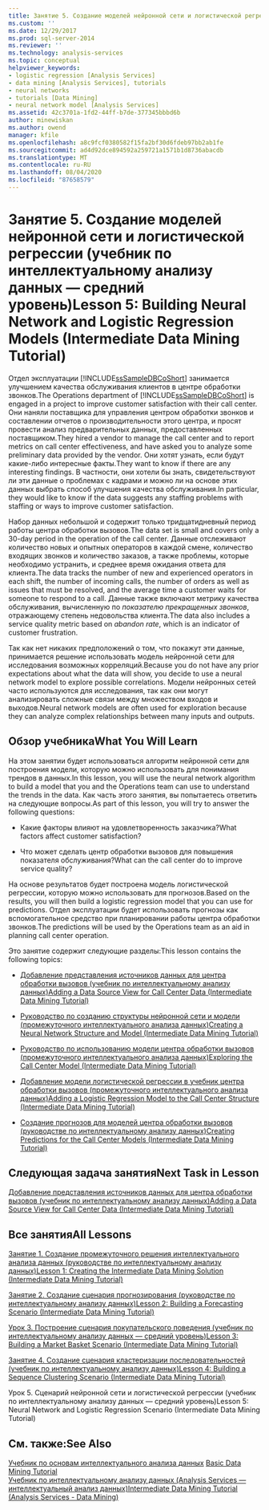 ```yaml
---
title: Занятие 5. Создание моделей нейронной сети и логистической регрессии (учебник по интеллектуальному анализу данных — средний уровень) | Документация Майкрософт
ms.custom: ''
ms.date: 12/29/2017
ms.prod: sql-server-2014
ms.reviewer: ''
ms.technology: analysis-services
ms.topic: conceptual
helpviewer_keywords:
- logistic regression [Analysis Services]
- data mining [Analysis Services], tutorials
- neural networks
- tutorials [Data Mining]
- neural network model [Analysis Services]
ms.assetid: 42c3701a-1fd2-44ff-b7de-377345bbbd6b
author: minewiskan
ms.author: owend
manager: kfile
ms.openlocfilehash: a8c9fcf0380582f15fa2bf30d6fdeb97bb2ab1fe
ms.sourcegitcommit: ad4d92dce894592a259721a1571b1d8736abacdb
ms.translationtype: MT
ms.contentlocale: ru-RU
ms.lasthandoff: 08/04/2020
ms.locfileid: "87658579"
---
```

# <a name="lesson-5-building-neural-network-and-logistic-regression-models-intermediate-data-mining-tutorial"></a><span data-ttu-id="ede3a-102">Занятие 5. Создание моделей нейронной сети и логистической регрессии (учебник по интеллектуальному анализу данных — средний уровень)</span><span class="sxs-lookup"><span data-stu-id="ede3a-102">Lesson 5: Building Neural Network and Logistic Regression Models (Intermediate Data Mining Tutorial)</span></span>
  
  
 <span data-ttu-id="ede3a-103">Отдел эксплуатации [!INCLUDE[ssSampleDBCoShort](../includes/sssampledbcoshort-md.md)] занимается улучшением качества обслуживания клиентов в центре обработки звонков.</span><span class="sxs-lookup"><span data-stu-id="ede3a-103">The Operations department of [!INCLUDE[ssSampleDBCoShort](../includes/sssampledbcoshort-md.md)] is engaged in a project to improve customer satisfaction with their call center.</span></span> <span data-ttu-id="ede3a-104">Они наняли поставщика для управления центром обработки звонков и составлении отчетов о  производительности этого центра, и просят провести анализ предварительных данных, предоставленных поставщиком.</span><span class="sxs-lookup"><span data-stu-id="ede3a-104">They hired a vendor to manage the call center and to report metrics on call center effectiveness, and have asked you to analyze some preliminary data provided by the vendor.</span></span> <span data-ttu-id="ede3a-105">Они хотят узнать, если будут какие-либо интересные факты.</span><span class="sxs-lookup"><span data-stu-id="ede3a-105">They want to know if there are any interesting findings.</span></span> <span data-ttu-id="ede3a-106">В частности, они хотели бы знать, свидетельствуют ли эти данные о проблемах с кадрами и можно ли на основе этих данных выбрать способ улучшения качества обслуживания.</span><span class="sxs-lookup"><span data-stu-id="ede3a-106">In particular, they would like to know if the data suggests any staffing problems with staffing or ways to improve customer satisfaction.</span></span>  
  
 <span data-ttu-id="ede3a-107">Набор данных небольшой и содержит только тридцатидневный период работы центра обработки вызовов.</span><span class="sxs-lookup"><span data-stu-id="ede3a-107">The data set is small and covers only a 30-day period in the operation of the call center.</span></span> <span data-ttu-id="ede3a-108">Данные отслеживают количество новых и опытных операторов в каждой смене, количество входящих звонков и количество заказов, а также проблемы, которые необходимо устранить, и среднее время ожидания ответа для клиента.</span><span class="sxs-lookup"><span data-stu-id="ede3a-108">The data tracks the number of new and experienced operators in each shift, the number of incoming calls, the number of orders as well as issues that must be resolved, and the average time a customer waits for someone to respond to a call.</span></span> <span data-ttu-id="ede3a-109">Данные также включают метрику качества обслуживания, вычисленную по *показателю прекращенных звонков*, отражающему степень недовольства клиента.</span><span class="sxs-lookup"><span data-stu-id="ede3a-109">The data also includes a service quality metric based on *abandon rate*, which is an indicator of customer frustration.</span></span>  
  
 <span data-ttu-id="ede3a-110">Так как нет никаких предположений о том, что покажут эти данные, принимается решение использовать модель нейронной сети для исследования возможных корреляций.</span><span class="sxs-lookup"><span data-stu-id="ede3a-110">Because you do not have any prior expectations about what the data will show, you decide to use a neural network model to explore possible correlations.</span></span> <span data-ttu-id="ede3a-111">Модели нейронных сетей часто используются для исследования, так как они могут анализировать сложные связи между множеством входов и выходов.</span><span class="sxs-lookup"><span data-stu-id="ede3a-111">Neural network models are often used for exploration because they can analyze complex relationships between many inputs and outputs.</span></span>  
  
## <a name="what-you-will-learn"></a><span data-ttu-id="ede3a-112">Обзор учебника</span><span class="sxs-lookup"><span data-stu-id="ede3a-112">What You Will Learn</span></span>  
 <span data-ttu-id="ede3a-113">На этом занятии будет использоваться алгоритм нейронной сети для построения модели, которую можно использовать для понимания трендов в данных.</span><span class="sxs-lookup"><span data-stu-id="ede3a-113">In this lesson, you will use the neural network algorithm to build a model that you and the Operations team can use to understand the trends in the data.</span></span> <span data-ttu-id="ede3a-114">Как часть этого занятия, вы попытаетесь ответить на следующие вопросы.</span><span class="sxs-lookup"><span data-stu-id="ede3a-114">As part of this lesson, you will try to answer the following questions:</span></span>  
  
-   <span data-ttu-id="ede3a-115">Какие факторы влияют на удовлетворенность заказчика?</span><span class="sxs-lookup"><span data-stu-id="ede3a-115">What factors affect customer satisfaction?</span></span>  
  
-   <span data-ttu-id="ede3a-116">Что может сделать центр обработки вызовов для повышения показателя обслуживания?</span><span class="sxs-lookup"><span data-stu-id="ede3a-116">What can the call center do to improve service quality?</span></span>  
  
 <span data-ttu-id="ede3a-117">На основе результатов будет построена модель логистической регрессии, которую можно использовать для прогнозов.</span><span class="sxs-lookup"><span data-stu-id="ede3a-117">Based on the results, you will then build a logistic regression model that you can use for predictions.</span></span> <span data-ttu-id="ede3a-118">Отдел эксплуатации будет использовать прогнозы как вспомогательное средство при планировании работы центра обработки звонков.</span><span class="sxs-lookup"><span data-stu-id="ede3a-118">The predictions will be used by the Operations team as an aid in planning call center operation.</span></span>  
  
 <span data-ttu-id="ede3a-119">Это занятие содержит следующие разделы:</span><span class="sxs-lookup"><span data-stu-id="ede3a-119">This lesson contains the following topics:</span></span>  
  
-   [<span data-ttu-id="ede3a-120">Добавление представления источников данных для центра обработки вызовов &#40;учебник по интеллектуальному анализу данных&#41;</span><span class="sxs-lookup"><span data-stu-id="ede3a-120">Adding a Data Source View for Call Center Data &#40;Intermediate Data Mining Tutorial&#41;</span></span>](../../2014/tutorials/add-data-source-view-call-center-data-intermediate-data-mining.md)  
  
-   [<span data-ttu-id="ede3a-121">Руководство по созданию структуры нейронной сети и модели &#40;промежуточного интеллектуального анализа данных&#41;</span><span class="sxs-lookup"><span data-stu-id="ede3a-121">Creating a Neural Network Structure and Model &#40;Intermediate Data Mining Tutorial&#41;</span></span>](../../2014/tutorials/creating-a-neural-network-structure-and-model-intermediate-data-mining-tutorial.md)  
  
-   [<span data-ttu-id="ede3a-122">Руководство по использованию модели центра обработки вызовов &#40;промежуточного интеллектуального анализа данных&#41;</span><span class="sxs-lookup"><span data-stu-id="ede3a-122">Exploring the Call Center Model &#40;Intermediate Data Mining Tutorial&#41;</span></span>](../../2014/tutorials/exploring-the-call-center-model-intermediate-data-mining-tutorial.md)  
  
-   [<span data-ttu-id="ede3a-123">Добавление модели логистической регрессии в учебник центра обработки вызовов &#40;промежуточного интеллектуального анализа данных&#41;</span><span class="sxs-lookup"><span data-stu-id="ede3a-123">Adding a Logistic Regression Model to the Call Center Structure &#40;Intermediate Data Mining Tutorial&#41;</span></span>](../../2014/tutorials/add-logistic-regression-model-to-call-center-intermediate-data-mining.md)  
  
-   [<span data-ttu-id="ede3a-124">Создание прогнозов для моделей центра обработки вызовов &#40;руководстве по интеллектуальному анализу данных&#41;</span><span class="sxs-lookup"><span data-stu-id="ede3a-124">Creating Predictions for the Call Center Models &#40;Intermediate Data Mining Tutorial&#41;</span></span>](../../2014/tutorials/create-predictions-call-center-models-intermediate-data-mining-tutorial.md)  
  
## <a name="next-task-in-lesson"></a><span data-ttu-id="ede3a-125">Следующая задача занятия</span><span class="sxs-lookup"><span data-stu-id="ede3a-125">Next Task in Lesson</span></span>  
 [<span data-ttu-id="ede3a-126">Добавление представления источников данных для центра обработки вызовов &#40;учебник по интеллектуальному анализу данных&#41;</span><span class="sxs-lookup"><span data-stu-id="ede3a-126">Adding a Data Source View for Call Center Data &#40;Intermediate Data Mining Tutorial&#41;</span></span>](../../2014/tutorials/add-data-source-view-call-center-data-intermediate-data-mining.md)  
  
## <a name="all-lessons"></a><span data-ttu-id="ede3a-127">Все занятия</span><span class="sxs-lookup"><span data-stu-id="ede3a-127">All Lessons</span></span>  
 [<span data-ttu-id="ede3a-128">Занятие 1. Создание промежуточного решения интеллектуального анализа данных &#40;руководстве по интеллектуальному анализу данных&#41;</span><span class="sxs-lookup"><span data-stu-id="ede3a-128">Lesson 1: Creating the Intermediate Data Mining Solution &#40;Intermediate Data Mining Tutorial&#41;</span></span>](../../2014/tutorials/lesson-1-create-solution-intermediate-data-mining-tutorial.md)  
  
 [<span data-ttu-id="ede3a-129">Занятие 2. Создание сценария прогнозирования &#40;руководстве по интеллектуальному анализу данных&#41;</span><span class="sxs-lookup"><span data-stu-id="ede3a-129">Lesson 2: Building a Forecasting Scenario &#40;Intermediate Data Mining Tutorial&#41;</span></span>](../../2014/tutorials/lesson-2-building-a-forecasting-scenario-intermediate-data-mining-tutorial.md)  
  
 [<span data-ttu-id="ede3a-130">Урок 3. Построение сценария покупательского поведения (учебник по интеллектуальному анализу данных — средний уровень)</span><span class="sxs-lookup"><span data-stu-id="ede3a-130">Lesson 3: Building a Market Basket Scenario &#40;Intermediate Data Mining Tutorial&#41;</span></span>](../../2014/tutorials/lesson-3-building-a-market-basket-scenario-intermediate-data-mining-tutorial.md)  
  
 [<span data-ttu-id="ede3a-131">Занятие 4. Создание сценария кластеризации последовательностей &#40;учебник по интеллектуальному анализу данных&#41;</span><span class="sxs-lookup"><span data-stu-id="ede3a-131">Lesson 4: Building a Sequence Clustering Scenario &#40;Intermediate Data Mining Tutorial&#41;</span></span>](../../2014/tutorials/lesson-4-build-sequence-clustering-scenario-intermediate-data-mining.md)  
  
 <span data-ttu-id="ede3a-132">Урок 5. Сценарий нейронной сети и логистической регрессии (учебник по интеллектуальному анализу данных — средний уровень)</span><span class="sxs-lookup"><span data-stu-id="ede3a-132">Lesson 5: Neural Network and Logistic Regression Scenario (Intermediate Data Mining Tutorial)</span></span>  
  
## <a name="see-also"></a><span data-ttu-id="ede3a-133">См. также:</span><span class="sxs-lookup"><span data-stu-id="ede3a-133">See Also</span></span>  
 <span data-ttu-id="ede3a-134">[Учебник по основам интеллектуального анализа данных](../../2014/tutorials/basic-data-mining-tutorial.md) </span><span class="sxs-lookup"><span data-stu-id="ede3a-134">[Basic Data Mining Tutorial](../../2014/tutorials/basic-data-mining-tutorial.md) </span></span>  
 [<span data-ttu-id="ede3a-135">Учебник по интеллектуальному анализу данных &#40;Analysis Services — интеллектуальный анализ данных&#41;</span><span class="sxs-lookup"><span data-stu-id="ede3a-135">Intermediate Data Mining Tutorial &#40;Analysis Services - Data Mining&#41;</span></span>](../../2014/tutorials/intermediate-data-mining-tutorial-analysis-services-data-mining.md)  
  
  

